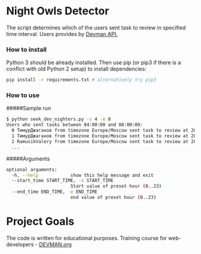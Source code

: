 # Night Owls Detector

The script determines which of the users sent task to review in specified time interval. Users provides by [Devman API.](http://devman.org/api/challenges/solution_attempts/http://devman.org/api/challenges/solution_attempts/?page=2)

### How to install

Python 3 should be already installed. Then use pip (or pip3 if there is a conflict with old Python 2 setup) to install dependencies:

```bash
pip install -r requirements.txt # alternatively try pip3
```

### How to use
#####Sample run
```bash
$ python seek_dev_nighters.py -s 4 -e 8
Users who sent tasks between 04:00:00 and 08:00:00:
  0 ТимурДжаганов from timezone Europe/Moscow sent task to review at 2017-09-11 06:14:49
  1 ТимурДжаганов from timezone Europe/Moscow sent task to review at 2017-09-07 05:56:32
  2 RamusikValery from timezone Europe/Moscow sent task to review at 2017-09-07 05:39:18
  ...
```
#####Arguments
```bash
optional arguments:
  -h, --help            show this help message and exit
  --start_time START_TIME, -s START_TIME
                        Start value of preset hour (0..23)
  --end_time END_TIME, -e END_TIME
                        end value of preset hour (0..23)
```

# Project Goals

The code is written for educational purposes. Training course for web-developers - [DEVMAN.org](https://devman.org)
